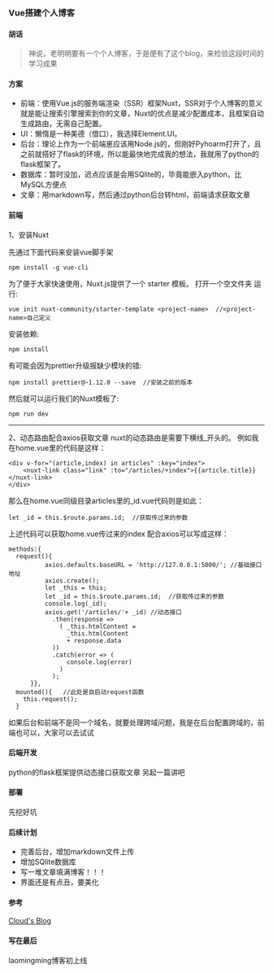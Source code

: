 ### Vue搭建个人博客

#### 胡话
>神说，老明明要有一个个人博客，于是便有了这个blog，来检验这段时间的学习成果

#### 方案
- 前端：使用Vue.js的服务端渲染（SSR）框架Nuxt，SSR对于个人博客的意义就是能让搜索引擎搜索到你的文章，Nuxt的优点是减少配置成本，且框架自动生成路由，无需自己配置。
- UI：懒惰是一种美德（借口），我选择Element.UI。
- 后台：理论上作为一个前端崽应该用Node.js的，但刚好Pyhoarm打开了，且之前就搭好了flask的环境，所以能最快地完成我的想法，我就用了python的flask框架了。
- 数据库：暂时没加，迟点应该是会用SQlite的，毕竟能嵌入python，比MySQL方便点
- 文章：用markdown写，然后通过python后台转html，前端请求获取文章

#### 前端
1、安装Nuxt

先通过下面代码来安装vue脚手架
```
npm install -g vue-cli
```

为了便于大家快速使用，Nuxt.js提供了一个 starter 模板。
打开一个空文件夹
运行:
```
vue init nuxt-community/starter-template <project-name>  //<project-name>自己定义
```

安装依赖:
```
npm install
```

有可能会因为prettier升级报缺少模块的错:
```
npm install prettier@~1.12.0 --save  //安装之前的版本
```

然后就可以运行我们的Nuxt模板了:
```
npm run dev
```
---

2、动态路由配合axios获取文章
nuxt的动态路由是需要下横线_开头的。
例如我在home.vue里的代码是这样：
```
<div v-for="(article,index) in articles" :key="index">
    <nuxt-link class="link" :to="/articles/+index">{{article.title}}</nuxt-link>
</div>
```

那么在home.vue同级目录articles里的_id.vue代码则是如此：
```
let _id = this.$route.params.id;  //获取传过来的参数
```

上述代码可以获取home.vue传过来的index
配合axios可以写成这样：
```
methods:{
  request(){
          axios.defaults.baseURL = 'http://127.0.0.1:5000/'; //基础接口地址
          axios.create();
          let _this = this;
          let _id = this.$route.params.id;  //获取传过来的参数
          console.log(_id);
          axios.get('/articles/'+ _id) //动态接口
            .then(response =>
              ( _this.htmlContent =
                _this.htmlContent
                + response.data
            ))
            .catch(error => (
                console.log(error)
              )
            );
      }},
  mounted(){   //此处是自启动request函数
    this.request();
  }
```


如果后台和前端不是同一个域名，就要处理跨域问题，我是在后台配置跨域的，前端也可以，大家可以去试试

#### 后端开发
python的flask框架提供动态接口获取文章
另起一篇讲吧

#### 部署
先挖好坑

#### 后续计划
- 完善后台，增加markdown文件上传
- 增加SQlite数据库
- 写一堆文章填满博客！！！
- 界面还是有点丑，要美化

#### 参考
[Cloud's Blog](http://blog.lee-cloud.xyz/)

#### 写在最后
laomingming博客初上线

